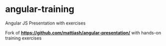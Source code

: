 # angular-training
Angular JS Presentation with exercises

Fork of **https://github.com/mattiash/angular-presentation/** with hands-on training exercises
